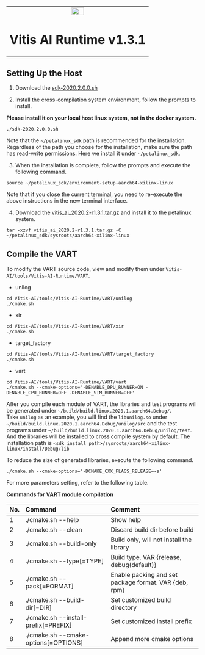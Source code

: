 <table width="100%">
  <tr width="100%">
    <td align="center"><img src="https://www.xilinx.com/content/dam/xilinx/imgs/press/media-kits/corporate/xilinx-logo.png" width="30%"/><h1>Vitis AI Runtime v1.3.1</h1>
    </td>
 </tr>
 </table>
 
## Setting Up the Host
1. Download the [sdk-2020.2.0.0.sh](https://www.xilinx.com/bin/public/openDownload?filename=sdk-2020.2.0.0.sh)

2. Install the cross-compilation system environment, follow the prompts to install. 

**Please install it on your local host linux system, not in the docker system.**
```
./sdk-2020.2.0.0.sh
```
Note that the `~/petalinux_sdk` path is recommended for the installation. Regardless of the path you choose for the installation, make sure the path has read-write permissions. 
Here we install it under `~/petalinux_sdk`.

3. When the installation is complete, follow the prompts and execute the following command.
```
source ~/petalinux_sdk/environment-setup-aarch64-xilinx-linux
```
Note that if you close the current terminal, you need to re-execute the above instructions in the new terminal interface.


4. Download the [vitis_ai_2020.2-r1.3.1.tar.gz](https://www.xilinx.com/bin/public/openDownload?filename=vitis_ai_2020.2-r1.3.1.tar.gz) and install it to the petalinux system.
```
tar -xzvf vitis_ai_2020.2-r1.3.1.tar.gz -C ~/petalinux_sdk/sysroots/aarch64-xilinx-linux
```

## Compile the VART 
To modify the VART source code, view and modify them under `Vitis-AI/tools/Vitis-AI-Runtime/VART`.  

* unilog
```
cd Vitis-AI/tools/Vitis-AI-Runtime/VART/unilog
./cmake.sh
```
* xir
```
cd Vitis-AI/tools/Vitis-AI-Runtime/VART/xir
./cmake.sh
```
* target_factory
```
cd Vitis-AI/tools/Vitis-AI-Runtime/VART/target_factory
./cmake.sh
```
* vart
```
cd Vitis-AI/tools/Vitis-AI-Runtime/VART/vart
./cmake.sh --cmake-options='-DENABLE_DPU_RUNNER=ON -DENABLE_CPU_RUNNER=OFF -DENABLE_SIM_RUNNER=OFF'
```
After you compile each module of VART, the libraries and test programs will be generated under `~/build/build.linux.2020.1.aarch64.Debug/`.  
Take `unilog` as an example, you will find the `libunilog.so` under `~/build/build.linux.2020.1.aarch64.Debug/unilog/src` and the test programs under
`~/build/build.linux.2020.1.aarch64.Debug/unilog/test`.  
And the libraries will be installed to cross compile system by default. The installation path is `<sdk install path>/sysroots/aarch64-xilinx-linux/install/Debug/lib`

To reduce the size of generated libraries, execute the following command.
```
./cmake.sh --cmake-options='-DCMAKE_CXX_FLAGS_RELEASE=-s'
```

For more parameters setting, refer to the following table.

 <summary><b> Commands for VART module compilation </b></summary>
 
| No\. | Command                  | Comment                                                      |
| :--- | :----------------------- | :----------------------------------------------------------- |
| 1    | ./cmake.sh --help        | Show help                              |
| 2    | ./cmake.sh --clean       | Discard build dir before build                              |
| 3    | ./cmake.sh --build-only  | Build only, will not install the library                  |
| 4    | ./cmake.sh --type[=TYPE] | Build type. VAR {release, debug(default)}            |
| 5    | ./cmake.sh --pack[=FORMAT]           | Enable packing and set package format. VAR {deb, rpm}         |
| 6    | ./cmake.sh --build-dir[=DIR]           | Set customized build directory    |
| 7    | ./cmake.sh --install-prefix[=PREFIX]   | Set customized install prefix         |
| 8    | ./cmake.sh --cmake-options[=OPTIONS]   | Append more cmake options        |

